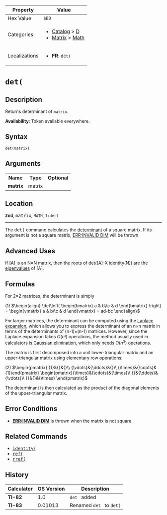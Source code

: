 | Property      | Value |
|---------------|-------|
| Hex Value     | `$B3`|
| Categories    | <ul><li>[Catalog](<../categories/Catalog.md>) > [D](<../categories/Catalog.md#D>)</li><li>[Matrix](<../categories/Matrix.md>) > [Math](<../categories/Matrix.md#Math>)</li></ul> |
| Localizations | <ul><li><b>FR</b>: `dét(`</li></ul> |

# `det(`

## Description
Returns determinant of `matrix`.


<b>Availability</b>: Token available everywhere.

## Syntax
`det(matrix)`

## Arguments
<table>
<tr><th>Name</th><th>Type</th><th>Optional</th></tr>

<tr><td><b>matrix</b></td><td>matrix</td><td></td></tr>

</table>

## Location
<tt><kbd><b>2nd</b></kbd></tt>, <kbd>matrix</kbd>, `MATH`, `1:det(`
<hr>

The <tt>det(</tt> command calculates the [determinant](https://mathworld.wolfram.com/Determinant.html) of a square matrix. If its argument is not a square matrix, [ERR:INVALID DIM](errors#invaliddim) will be thrown.

## Advanced Uses

If [A] is an N×N matrix, then the roots of det([A]-X identity(N)) are the [eigenvalues](https://mathworld.wolfram.com/Eigenvalue.html) of [A].

## Formulas

For 2×2 matrices, the determinant is simply

(1) $`\begin{align} \det\left( \begin{bmatrix} a & b\\c & d \end{bmatrix} \right) = \begin{vmatrix} a & b\\c & d \end{vmatrix} = ad-bc \end{align}`$ 

For larger matrices, the determinant can be computed using the [Laplace expansion](http://en.wikipedia.org/wiki/Laplace_expansion), which allows you to express the determinant of an n×n matrix in terms of the determinants of (n-1)×(n-1) matrices. However, since the Laplace expansion takes $O\left( n! \right)$ operations, the method usually used in calculators is [Gaussian elimination](https://mathworld.wolfram.com/GaussianElimination.html), which only needs $O\left( n^3 \right)$ operations.

The matrix is first decomposed into a unit lower-triangular matrix and an upper-triangular matrix using elementary row operations:

(2) $`\begin{pmatrix} {1}&{}&{}\\ {\vdots}&{\ddots}&{}\\ {\times}&{\cdots}&{1}\end{pmatrix} \begin{pmatrix}{\times}&{\cdots}&{\times}\\ {}&{\ddots}&{\vdots}\\ {}&{}&{\times} \end{pmatrix}`$ 

The determinant is then calculated as the product of the diagonal elements of the upper-triangular matrix.

## Error Conditions

*   **[ERR:INVALID DIM](errors#invaliddim)** is thrown when the matrix is not square.

## Related Commands

*   <tt><a href="identity(.md">identity(</a></tt>
*   <tt><a href="ref(.md">ref(</a></tt>
*   <tt><a href="rref(.md">rref(</a></tt>

## History
| Calculator | OS Version | Description |
|------------|------------|-------------|
| <b>TI-82</b> | 1.0 | `det ` added |
| <b>TI-83</b> | 0.01013 | Renamed `det ` to `det(`


